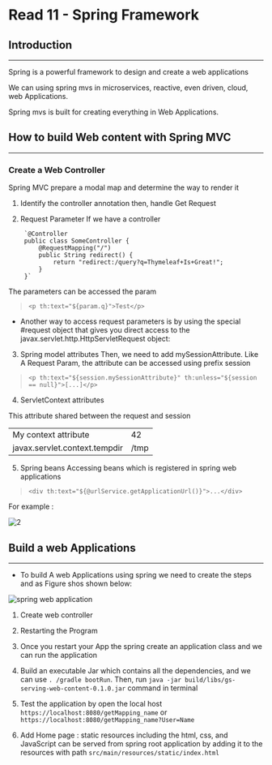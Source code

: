 # Read 11 - Spring Framework

## Introduction

---

Spring is a powerful framework to design and create a web applications

We can using spring mvs in microservices, reactive, even driven, cloud, web Applications.

Spring mvs is built for creating everything in Web Applications.

## How to build Web content with Spring MVC

---

### Create a Web Controller

Spring MVC prepare a modal map and determine the way to render it

1. Identify the controller annotation then, handle Get Request

2. Request Parameter
If we have a controller

        `@Controller
        public class SomeController {
            @RequestMapping("/")
            public String redirect() {
                return "redirect:/query?q=Thymeleaf+Is+Great!";
            }
        }`

The parameters can be accessed the param
>`<p th:text="${param.q}">Test</p>`

- Another way to access request parameters is by using the special #request object that gives you direct access to the javax.servlet.http.HttpServletRequest object:

3. Spring model attributes
Then, we need to add mySessionAttribute. Like A Request Param, the attribute can be accessed using prefix session

> `<p th:text="${session.mySessionAttribute}" th:unless="${session == null}">[...]</p>`

4. ServletContext attributes

This attribute shared between the request and session

 <table>
                <tr>
                    <td>My context attribute</td>
                    <!-- Retrieves the ServletContext attribute 'myContextAttribute' -->
                    <td th:text="${#servletContext.getAttribute('myContextAttribute')}">42</td>
                </tr>
                <tr th:each="attr : ${#servletContext.getAttributeNames()}">
                    <td th:text="${attr}">javax.servlet.context.tempdir</td>
                    <td th:text="${#servletContext.getAttribute(attr)}">/tmp</td>
                </tr>
            </table>

5. Spring beans
Accessing beans which is registered in spring web applications  

> `<div th:text="${@urlService.getApplicationUrl()}">...</div>`

For example :

![2](https://i.ibb.co/vYXZJwX/img.jpg)

## Build a web Applications

---

- To build A web Applications using spring we need to create the steps and as Figure shos shown below:

![spring web application](https://java2blog.com/wp-content/uploads/2017/07/SpringMVCTuto-1.png)

1. Create web controller

2. Restarting the Program

3. Once you restart your App the spring create an application class and we can run the application

4. Build an executable Jar which contains all the dependencies, and we can use `. /gradle bootRun`. Then, run `java -jar build/libs/gs-serving-web-content-0.1.0.jar` command in terminal

5. Test the application by open the local host `https://localhost:8080/getMapping_name` or `https://localhost:8080/getMapping_name?User=Name`

6. Add Home page : static resources including the html, css, and JavaScript can be served from spring root application by adding it to the resources with path `src/main/resources/static/index.html`
